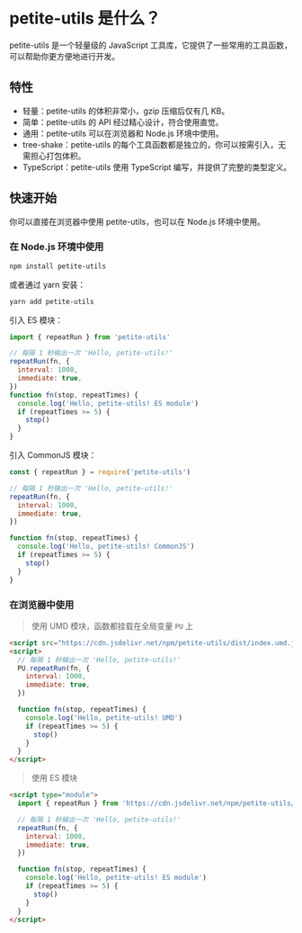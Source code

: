 # petite-utils 是什么？

petite-utils 是一个轻量级的 JavaScript 工具库，它提供了一些常用的工具函数，可以帮助你更方便地进行开发。

## 特性

- 轻量：petite-utils 的体积非常小，gzip 压缩后仅有几 KB。
- 简单：petite-utils 的 API 经过精心设计，符合使用直觉。
- 通用：petite-utils 可以在浏览器和 Node.js 环境中使用。
- tree-shake：petite-utils 的每个工具函数都是独立的，你可以按需引入，无需担心打包体积。
- TypeScript：petite-utils 使用 TypeScript 编写，并提供了完整的类型定义。

## 快速开始

你可以直接在浏览器中使用 petite-utils，也可以在 Node.js 环境中使用。

### 在 Node.js 环境中使用

```bash
npm install petite-utils
```

或者通过 yarn 安装：

```bash
yarn add petite-utils
```

引入 ES 模块：

```js
import { repeatRun } from 'petite-utils'

// 每隔 1 秒输出一次 'Hello, petite-utils!'
repeatRun(fn, {
  interval: 1000,
  immediate: true,
})
function fn(stop, repeatTimes) {
  console.log('Hello, petite-utils! ES module')
  if (repeatTimes >= 5) {
    stop()
  }
}
```

引入 CommonJS 模块：

```js
const { repeatRun } = require('petite-utils')

// 每隔 1 秒输出一次 'Hello, petite-utils!'
repeatRun(fn, {
  interval: 1000,
  immediate: true,
})

function fn(stop, repeatTimes) {
  console.log('Hello, petite-utils! CommonJS')
  if (repeatTimes >= 5) {
    stop()
  }
}
```

### 在浏览器中使用

> 使用 UMD 模块，函数都挂载在全局变量 `PU` 上

```html
<script src="https://cdn.jsdelivr.net/npm/petite-utils/dist/index.umd.js"></script>
<script>
  // 每隔 1 秒输出一次 'Hello, petite-utils!'
  PU.repeatRun(fn, {
    interval: 1000,
    immediate: true,
  })

  function fn(stop, repeatTimes) {
    console.log('Hello, petite-utils! UMD')
    if (repeatTimes >= 5) {
      stop()
    }
  }
</script>
```

> 使用 ES 模块

```html
<script type="module">
  import { repeatRun } from 'https://cdn.jsdelivr.net/npm/petite-utils/dist/index.js'

  // 每隔 1 秒输出一次 'Hello, petite-utils!'
  repeatRun(fn, {
    interval: 1000,
    immediate: true,
  })

  function fn(stop, repeatTimes) {
    console.log('Hello, petite-utils! ES module')
    if (repeatTimes >= 5) {
      stop()
    }
  }
</script>
```
